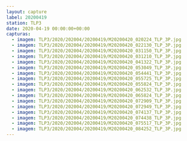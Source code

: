 ```yaml
---
layout: capture
label: 20200419
station: TLP3
date: 2020-04-19 00:00:00+00:00
capturas:
  - imagem: TLP3/2020/202004/20200419/M20200420_020224_TLP_3P.jpg
  - imagem: TLP3/2020/202004/20200419/M20200420_022130_TLP_3P.jpg
  - imagem: TLP3/2020/202004/20200419/M20200420_031150_TLP_3P.jpg
  - imagem: TLP3/2020/202004/20200419/M20200420_031210_TLP_3P.jpg
  - imagem: TLP3/2020/202004/20200419/M20200420_041322_TLP_3P.jpg
  - imagem: TLP3/2020/202004/20200419/M20200420_053049_TLP_3P.jpg
  - imagem: TLP3/2020/202004/20200419/M20200420_054441_TLP_3P.jpg
  - imagem: TLP3/2020/202004/20200419/M20200420_055725_TLP_3P.jpg
  - imagem: TLP3/2020/202004/20200419/M20200420_055824_TLP_3P.jpg
  - imagem: TLP3/2020/202004/20200419/M20200420_062532_TLP_3P.jpg
  - imagem: TLP3/2020/202004/20200419/M20200420_065824_TLP_3P.jpg
  - imagem: TLP3/2020/202004/20200419/M20200420_072909_TLP_3P.jpg
  - imagem: TLP3/2020/202004/20200419/M20200420_072949_TLP_3P.jpg
  - imagem: TLP3/2020/202004/20200419/M20200420_074137_TLP_3P.jpg
  - imagem: TLP3/2020/202004/20200419/M20200420_074438_TLP_3P.jpg
  - imagem: TLP3/2020/202004/20200419/M20200420_075517_TLP_3P.jpg
  - imagem: TLP3/2020/202004/20200419/M20200420_084252_TLP_3P.jpg
---
```

